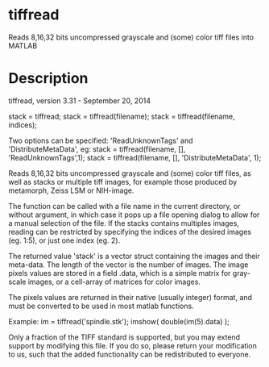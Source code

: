 # tiffread

Reads 8,16,32 bits uncompressed grayscale and (some) color tiff files into MATLAB

# Description

 tiffread, version 3.31 - September 20, 2014

 stack = tiffread;
 stack = tiffread(filename);
 stack = tiffread(filename, indices);
 
 Two options can be specified: 'ReadUnknownTags' and 'DistributeMetaData', eg:
 stack = tiffread(filename, [], 'ReadUnknownTags',1);
 stack = tiffread(filename, [], 'DistributeMetaData', 1);

 Reads 8,16,32 bits uncompressed grayscale and (some) color tiff files,
 as well as stacks or multiple tiff images, for example those produced
 by metamorph, Zeiss LSM or NIH-image.

 The function can be called with a file name in the current directory,
 or without argument, in which case it pops up a file opening dialog
 to allow for a manual selection of the file.
 If the stacks contains multiples images, reading can be restricted by
 specifying the indices of the desired images (eg. 1:5), or just one index (eg. 2).

 The returned value 'stack' is a vector struct containing the images 
 and their meta-data. The length of the vector is the number of images.
 The image pixels values are stored in a field .data, which is a simple
 matrix for gray-scale images, or a cell-array of matrices for color images.

 The pixels values are returned in their native (usually integer) format,
 and must be converted to be used in most matlab functions.

 Example:
 im = tiffread('spindle.stk');
 imshow( double(im(5).data) );



 Only a fraction of the TIFF standard is supported, but you may extend support
 by modifying this file. If you do so, please return your modification to us,
 such that the added functionality can be redistributed to everyone.
